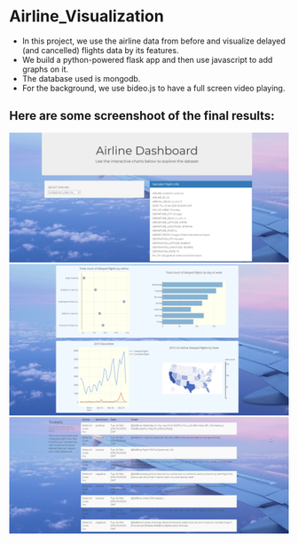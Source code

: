 # Airline_Visualization
- In this project, we use the airline data from before and visualize delayed (and cancelled) flights data by its features. 
- We build a python-powered flask app and then use javascript to add graphs on it. 
- The database used is mongodb. 
- For the background, we use bideo.js to have a full screen video playing. 

## Here are some screenshoot of the final results:
![app1](images/app1.png)
![app2](images/app2.png)
![app3](images/app3.png)
